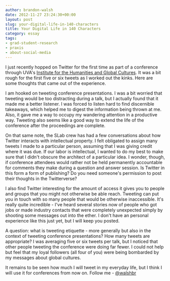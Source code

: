 ```yaml
---
author: brandon-walsh
date: 2012-11-27 23:24:30+00:00
layout: post
slug: your-digital-life-in-140-characters
title: Your Digital Life in 140 Characters
category: essay
tags:
- grad-student-research
- praxis
- about-social-media
---
```


I just recently hopped on Twitter for the first time as part of a conference through UVA's [Institute for the Humanities and Global Cultures](http://www.virginia.edu/humanities/). It was a bit rough for the first five or six tweets as I worked out the kinks. Here are some thoughts that came out of the experience.

I am hooked on tweeting conference presentations. I was a bit worried that tweeting would be too distracting during a talk, but I actually found that it made me a better listener. I was forced to listen hard to find discernible takeaways, which helped me to digest the information being thrown at me. Also, it gave me a way to occupy my wandering attention in a productive way. Tweeting also seems like a good way to extend the life of the conference after the proceedings are complete.

On that same note, the SLab crew has had a few conversations about how Twitter interacts with intellectual property. I felt obligated to assign many tweets I made to a particular person, assuming that I was giving credit where it was due. If our labor is intellectual, I wanted to do my best to make sure that I didn't obscure the architect of a particular idea. I wonder, though, if conference attendees would rather not be held permanently accountable for comments they make during a question and answer session. Is Twitter in this form a form of publishing? Do you need someone's permission to post their thoughts in the Twitterverse?

I also find Twitter interesting for the amount of access it gives you to people and groups that you might not otherwise be able reach. Tweeting can put you in touch with so many people that would be otherwise inaccessible. It's really quite incredible - I've heard several stories now of people who got jobs or made industry contacts that were completely unexpected simply by shooting some messages out into the ether. I don't have an personal experience like this just yet, but I will keep you posted.

A question: what is tweeting etiquette - more generally but also in the context of tweeting conference presentations? How many tweets are appropriate? I was averaging five or six tweets per talk, but I noticed that other people tweeting the conference were doing far fewer. I could not help but feel that my loyal followers (all four of you) were being bombarded by my messages about global cultures.

It remains to be seen how much I will tweet in my everyday life, but I think I will use it for conferences from now on. Follow me - [@walshbr](https://twitter.com/walshbr)
